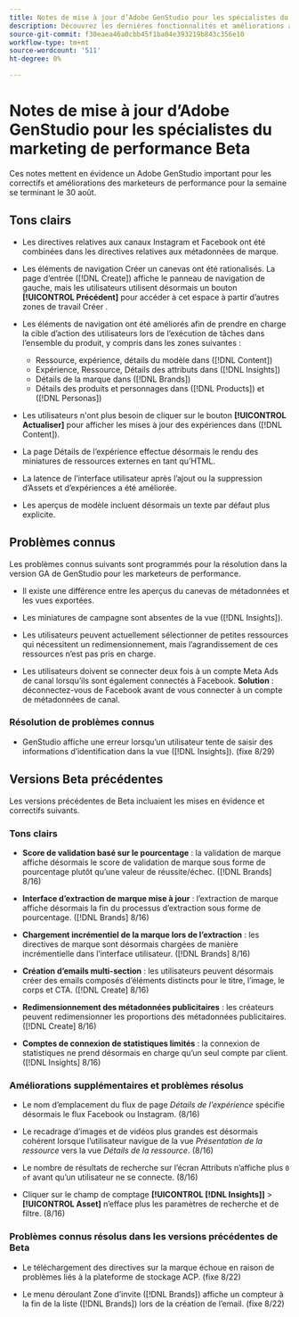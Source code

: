 ```yaml
---
title: Notes de mise à jour d’Adobe GenStudio pour les spécialistes du marketing de performance Beta
description: Découvrez les dernières fonctionnalités et améliorations apportées à Adobe GenStudio pour les marketeurs de performance.
source-git-commit: f30eaea46a0cbb45f1ba04e393219b843c356e10
workflow-type: tm+mt
source-wordcount: '511'
ht-degree: 0%

---
```



# Notes de mise à jour d’Adobe GenStudio pour les spécialistes du marketing de performance Beta

Ces notes mettent en évidence un Adobe GenStudio important pour les correctifs et améliorations des marketeurs de performance pour la semaine se terminant le 30 août.

## Tons clairs

* Les directives relatives aux canaux Instagram et Facebook ont été combinées dans les directives relatives aux métadonnées de marque.

* Les éléments de navigation Créer un canevas ont été rationalisés. La page d’entrée ([!DNL Create]) affiche le panneau de navigation de gauche, mais les utilisateurs utilisent désormais un bouton **[!UICONTROL Précédent]** pour accéder à cet espace à partir d’autres zones de travail Créer .  <!-- GS-1189 -->

* Les éléments de navigation ont été améliorés afin de prendre en charge la cible d’action des utilisateurs lors de l’exécution de tâches dans l’ensemble du produit, y compris dans les zones suivantes :

   * Ressource, expérience, détails du modèle dans ([!DNL Content])
   * Expérience, Ressource, Détails des attributs dans ([!DNL Insights])
   * Détails de la marque dans ([!DNL Brands])
   * Détails des produits et personnages dans ([!DNL Products]) et ([!DNL Personas]) <!-- GS-1189 -->

* Les utilisateurs n&#39;ont plus besoin de cliquer sur le bouton **[!UICONTROL Actualiser]** pour afficher les mises à jour des expériences dans ([!DNL Content]). <!-- GS-4218 -->

* La page Détails de l’expérience effectue désormais le rendu des miniatures de ressources externes en tant qu’HTML. <!-- GS-3092 -->

* La latence de l’interface utilisateur après l’ajout ou la suppression d’Assets et d’expériences a été améliorée. <!-- GS-3389 -->

* Les aperçus de modèle incluent désormais un texte par défaut plus explicite. <!-- GS-4028 -->

## Problèmes connus

Les problèmes connus suivants sont programmés pour la résolution dans la version GA de GenStudio pour les marketeurs de performance.

* Il existe une différence entre les aperçus du canevas de métadonnées et les vues exportées. <!-- GS-4492 4401 -->

* Les miniatures de campagne sont absentes de la vue ([!DNL Insights]). <!-- GS-4648 -->

* Les utilisateurs peuvent actuellement sélectionner de petites ressources qui nécessitent un redimensionnement, mais l’agrandissement de ces ressources n’est pas pris en charge. <!-- GS-3131 -->

* Les utilisateurs doivent se connecter deux fois à un compte Meta Ads de canal lorsqu’ils sont également connectés à Facebook. **Solution** : déconnectez-vous de Facebook avant de vous connecter à un compte de métadonnées de canal.

### Résolution de problèmes connus

* GenStudio affiche une erreur lorsqu’un utilisateur tente de saisir des informations d’identification dans la vue ([!DNL Insights]). (fixe 8/29) <!-- GS-4689 -->

## Versions Beta précédentes

Les versions précédentes de Beta incluaient les mises en évidence et correctifs suivants.

### Tons clairs

* **Score de validation basé sur le pourcentage** : la validation de marque affiche désormais le score de validation de marque sous forme de pourcentage plutôt qu’une valeur de réussite/échec. ([!DNL Brands] 8/16)

* **Interface d’extraction de marque mise à jour** : l’extraction de marque affiche désormais la fin du processus d’extraction sous forme de pourcentage. ([!DNL Brands] 8/16)

* **Chargement incrémentiel de la marque lors de l’extraction** : les directives de marque sont désormais chargées de manière incrémentielle dans l’interface utilisateur. ([!DNL Brands] 8/16)

* **Création d’emails multi-section** : les utilisateurs peuvent désormais créer des emails composés d’éléments distincts pour le titre, l’image, le corps et CTA. ([!DNL Create] 8/16)

* **Redimensionnement des métadonnées publicitaires** : les créateurs peuvent redimensionner les proportions des métadonnées publicitaires. ([!DNL Create] 8/16)

* **Comptes de connexion de statistiques limités** : la connexion de statistiques ne prend désormais en charge qu’un seul compte par client. ([!DNL Insights] 8/16)

### Améliorations supplémentaires et problèmes résolus

* Le nom d’emplacement du flux de page _Détails de l’expérience_ spécifie désormais le flux Facebook ou Instagram. (8/16)

* Le recadrage d’images et de vidéos plus grandes est désormais cohérent lorsque l’utilisateur navigue de la vue _Présentation de la ressource_ vers la vue _Détails de la ressource_. (8/16)

* Le nombre de résultats de recherche sur l’écran Attributs n’affiche plus `0 of` avant qu’un utilisateur ne se connecte.  (8/16) <!-- GS- 3665 -->

* Cliquer sur le champ de comptage **[!UICONTROL [!DNL Insights]]** > **[!UICONTROL Asset]** n’efface plus les paramètres de recherche et de filtre. (8/16) <!-- GS-3476 -->

### Problèmes connus résolus dans les versions précédentes de Beta

* Le téléchargement des directives sur la marque échoue en raison de problèmes liés à la plateforme de stockage ACP. (fixe 8/22) <!-- GS-4369 -->

* Le menu déroulant Zone d’invite ([!DNL Brands]) affiche un compteur à la fin de la liste ([!DNL Brands]) lors de la création de l’email. (fixe 8/22) <!-- GS-4077 -->


